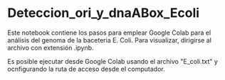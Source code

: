 # Deteccion_ori_y_dnaABox_Ecoli
Este notebook contiene los pasos para emplear Google Colab para el análisis del genoma de la baceteria E. Coli. Para visualizar, dirigirse al archivo con extensión .ipynb.

Es posible ejecutar desde Google Colab usando el archivo "E_coli.txt" y ocnfigurando la ruta de acceso desde el computador.
